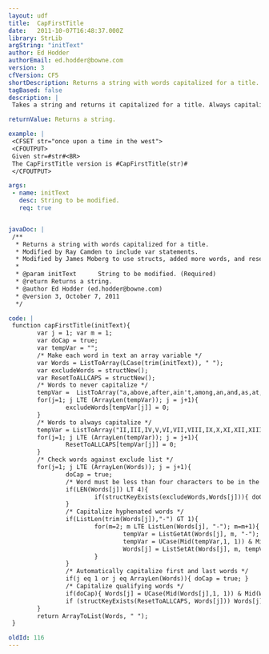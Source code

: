 ```yaml
---
layout: udf
title:  CapFirstTitle
date:   2011-10-07T16:48:37.000Z
library: StrLib
argString: "initText"
author: Ed Hodder
authorEmail: ed.hodder@bowne.com
version: 3
cfVersion: CF5
shortDescription: Returns a string with words capitalized for a title.
tagBased: false
description: |
 Takes a string and returns it capitalized for a title. Always capitalizes first and last words and hyphenated words. Leaves some prepositions and conjunctions lower case.

returnValue: Returns a string.

example: |
 <CFSET str="once upon a time in the west">
 <CFOUTPUT>
 Given str=#str#<BR>
 The CapFirstTitle version is #CapFirstTitle(str)#
 </CFOUTPUT>

args:
 - name: initText
   desc: String to be modified.
   req: true


javaDoc: |
 /**
  * Returns a string with words capitalized for a title.
  * Modified by Ray Camden to include var statements.
  * Modified by James Moberg to use structs, added more words, and reset-to-all-caps list.
  * 
  * @param initText      String to be modified. (Required)
  * @return Returns a string. 
  * @author Ed Hodder (ed.hodder@bowne.com) 
  * @version 3, October 7, 2011 
  */

code: |
 function capFirstTitle(initText){
        var j = 1; var m = 1;
        var doCap = true;
        var tempVar = "";
        /* Make each word in text an array variable */
        var Words = ListToArray(LCase(trim(initText)), " ");
        var excludeWords = structNew();
        var ResetToALLCAPS = structNew();
        /* Words to never capitalize */
        tempVar =  ListToArray("a,above,after,ain't,among,an,and,as,at,below,but,by,can't,don't,for,from,from,if,in,into,it's,nor,of,off,on,on,onto,or,over,since,the,to,under,until,up,with,won't");
        for(j=1; j LTE (ArrayLen(tempVar)); j = j+1){
                excludeWords[tempVar[j]] = 0;
        }
        /* Words to always capitalize */
        tempVar = ListToArray("II,III,IV,V,VI,VII,VIII,IX,X,XI,XII,XIII,XIV,XV,XVI,XVII,XVIII,XIX,XX,XXI");
        for(j=1; j LTE (ArrayLen(tempVar)); j = j+1){
                ResetToALLCAPS[tempVar[j]] = 0;
        }
        /* Check words against exclude list */
        for(j=1; j LTE (ArrayLen(Words)); j = j+1){
                doCap = true;
                /* Word must be less than four characters to be in the list of excluded words */
                if(LEN(Words[j]) LT 4){
                        if(structKeyExists(excludeWords,Words[j])){ doCap = false; }
                }
                /* Capitalize hyphenated words */
                if(ListLen(trim(Words[j]),"-") GT 1){
                        for(m=2; m LTE ListLen(Words[j], "-"); m=m+1){
                                tempVar = ListGetAt(Words[j], m, "-");
                                tempVar = UCase(Mid(tempVar,1, 1)) & Mid(tempVar,2, LEN(tempVar)-1);
                                Words[j] = ListSetAt(Words[j], m, tempVar, "-");
                        }
                }
                /* Automatically capitalize first and last words */
                if(j eq 1 or j eq ArrayLen(Words)){ doCap = true; }
                /* Capitalize qualifying words */
                if(doCap){ Words[j] = UCase(Mid(Words[j],1, 1)) & Mid(Words[j],2, LEN(Words[j])-1); }
                if (structKeyExists(ResetToALLCAPS, Words[j])) Words[j] = ucase(Words[j]);
        }
        return ArrayToList(Words, " ");
 }

oldId: 116
---
```


